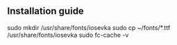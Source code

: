 ## Installation guide
sudo mkdir /usr/share/fonts/iosevka
sudo cp ~/fonts/*.ttf /usr/share/fonts/iosevka
sudo fc-cache -v
